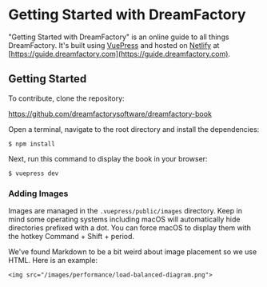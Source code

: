 # Getting Started with DreamFactory

"Getting Started with DreamFactory" is an online guide to all things DreamFactory. It's built using [VuePress](https://vuepress.vuejs.org/) and hosted on [Netlify](https://www.netlify.com/) at [https://guide.dreamfactory.com](https://guide.dreamfactory.com).

## Getting Started

To contribute, clone the repository:

https://github.com/dreamfactorysoftware/dreamfactory-book

Open a terminal, navigate to the root directory and install the dependencies:

    $ npm install

Next, run this command to display the book in your browser:

    $ vuepress dev

### Adding Images

Images are managed in the `.vuepress/public/images` directory. Keep in mind some operating systems including macOS will automatically hide directories prefixed with a dot. You can force macOS to display them with the hotkey Command + Shift + period.

We've found Markdown to be a bit weird about image placement so we use HTML. Here is an example:

    <img src="/images/performance/load-balanced-diagram.png">